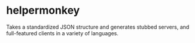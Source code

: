 helpermonkey
============

Takes a standardized JSON structure and generates stubbed servers, and full-featured clients in a variety of languages.